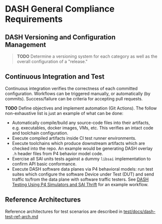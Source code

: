 # DASH General Compliance Requirements

## DASH Versioning and Configuration Management

>**TODO** Determine a versioning system for each category as well as the overall configuration of a "release."

## Continuous Integration and Test
Continuous integration verifies the correctness of each committed configuration. Workflows can be triggered manually, or automatically (by commits). Success/failure can be  criteria for accepting pull requests.

**TODO** Define objectives and implement automation (Git Actions). The follow non-exhaustive list is just an example of what can be done:

* Automatically compile/build any source-code files into their artifacts, e.g. executables, docker images, VMs, etc. This verifies an intact code and toolchain configuration.
* Execute compiled artifacts inside CI test runner environments.
* Execute toolchains which produce downstream artifacts which are checked into the repo. An example would be generating DASH overlay `.h` header files from P4 behavior model code.
* Exercise all SAI units tests against a dummy `libsai` implementation to confirm API basic conformance.
* Execute DASH software data planes via P4 behavioral models: run test suites which configure the software Device under Test (DUT) and send traffic to/from the data plane with software traffic testers. See [DASH Testing Using P4 Simulators and SAI Thrift](../test/docs/dash-test-workflow-p4-saithrift.md) for an example workflow.


## Reference Architectures
Reference architectures for test scenarios are described in [test/docs/dash-test-ref-arch.md](../../../test/docs/dash-test-ref-arch.md)

